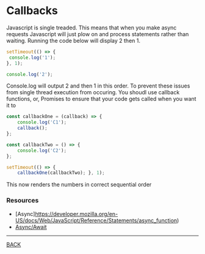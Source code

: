 # Callbacks

Javascript is single treaded.  This means that when you make async requests Javascript will just plow on and process statements rather than waiting.  Running the code below will display 2 then 1.

```javascript
setTimeout(() => {
 console.log('1');
}, 1);

console.log('2');
```

Console.log will output 2 and then 1 in this order.  To prevent these issues from single thread execution from occuring.  You shoudl use callback functions, or, Promises to ensure that your code gets called when you want it to

```javascript
const callbackOne = (callback) => {
    console.log('C1');
    callback();
};

const callbackTwo = () => {
    console.log('C2');
};

setTimeout(() => {
    callbackOne(callbackTwo); }, 1);
```
This now renders the numbers in correct sequential order
### Resources
-   [Async]https://developer.mozilla.org/en-US/docs/Web/JavaScript/Reference/Statements/async_function)  
-   [Async/Await](https://javascript.info/async-await)  
---
[BACK](../README.md)